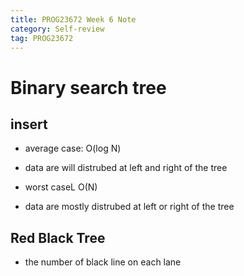 ```yaml
---
title: PROG23672 Week 6 Note
category: Self-review
tag: PROG23672
---
```


# Binary search tree
## insert
* average case: O(log N)
- data are will distrubed at left and right of the tree
* worst caseL O(N)
- data are mostly distrubed at left or right of the tree

## Red Black Tree
* the number of black line on each lane